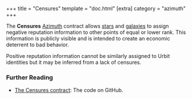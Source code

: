 +++ title = "Censures" template = "doc.html" [extra] category = "azimuth" +++

The **Censures** [Azimuth](../azimuth) contract allows [stars](../star) and
[galaxies](../galaxy) to assign negative reputation information to other points
of equal or lower rank. This information is publicly visible and is intended to
create an economic deterrent to bad behavior.

Positive reputation information cannot be similarly assigned to Urbit identities
but it may be inferred from a lack of censures.

### Further Reading

- [The Censures
  contract](https://github.com/urbit/azimuth/blob/master/contracts/Censures.sol):
  The code on GitHub.
